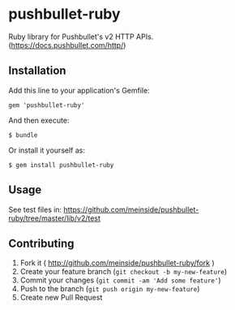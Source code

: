 # pushbullet-ruby

Ruby library for Pushbullet's v2 HTTP APIs. (https://docs.pushbullet.com/http/)

## Installation

Add this line to your application's Gemfile:

    gem 'pushbullet-ruby'

And then execute:

    $ bundle

Or install it yourself as:

    $ gem install pushbullet-ruby

## Usage

See test files in: https://github.com/meinside/pushbullet-ruby/tree/master/lib/v2/test

## Contributing

1. Fork it ( http://github.com/meinside/pushbullet-ruby/fork )
2. Create your feature branch (`git checkout -b my-new-feature`)
3. Commit your changes (`git commit -am 'Add some feature'`)
4. Push to the branch (`git push origin my-new-feature`)
5. Create new Pull Request
